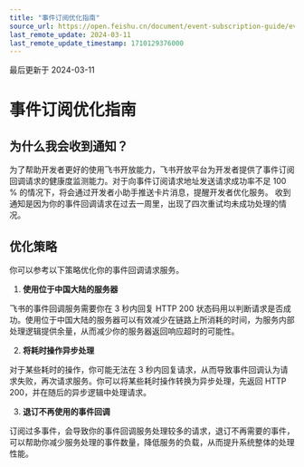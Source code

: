 ```yaml
---
title: "事件订阅优化指南"
source_url: https://open.feishu.cn/document/event-subscription-guide/event-subscriptions/event-callback-optimization-guide
last_remote_update: 2024-03-11
last_remote_update_timestamp: 1710129376000
---
```

最后更新于 2024-03-11

# 事件订阅优化指南
## 为什么我会收到通知？

为了帮助开发者更好的使用飞书开放能力，飞书开放平台为开发者提供了事件订阅回调请求的健康度监测能力。对于向事件订阅请求地址发送请求成功率不足 100 % 的情况下，将会通过开发者小助手推送卡片消息，提醒开发者优化服务。
收到通知是因为你的事件回调请求在过去一周里，出现了四次重试均未成功处理的情况。

## 优化策略

你可以参考以下策略优化你的事件回调请求服务。

1. **使用位于中国大陆的服务器**

飞书的事件回调服务需要你在 3 秒内回复 HTTP 200 状态码用以判断请求是否成功。使用位于中国大陆的服务器可以有效减少在链路上所消耗的时间，为服务内部处理逻辑提供余量，从而减少你的服务器返回响应超时的可能性。

2. **将耗时操作异步处理**

对于某些耗时的操作，你可能无法在 3 秒内回复请求，从而导致事件回调认为请求失败，再次请求服务。你可以将某些耗时操作转换为异步处理，先返回 HTTP 200，并在随后的异步逻辑中处理请求。

3. **退订不再使用的事件回调**

订阅过多事件，会导致你的事件回调服务处理较多的请求，退订不再需要的事件，可以帮助你减少服务处理的事件数量，降低服务的负载，从而提升系统整体的处理性能。
